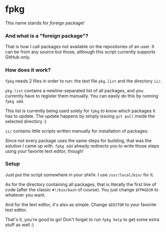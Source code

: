 # fpkg
This name stands for *f*oreign *p*ac*k*a*g*e!

### And what is a "foreign package"?

That is how I call packages not available on the repositories of an user. It can be from any source but those, although this script currently supports GitHub only.

### How does it work?

`fpkg` needs 2 files in order to run: the text file `pkg.list` and the directory `ii/`.

`pkg.list` contains a newline-separated list of all packages, and you currently have to register them manually. You can easily do this by running `fpkg add`.

This list is currently being used solely for `fpkg` to know which packages it has to update. The update happens by simply issuing `git pull` inside the selected directory :)

`ii/` contains little scripts written manually for installation of packages.

Since not every package uses the same steps for building, that was the solution I came up with. `fpkg add` already redirects you to write those steps using your favorite text editor, though!

### Setup

Just put the script somewhere in your `$PATH`. I use `/usr/local/bin/` for it.

As for the directory containing all packages, that is literally the first line of code (after the classic `#!/bin/bash` of course). You just change `$FPKGDIR` to whatever you want.

And for the text editor, it's also as simple. Change `$EDITOR` to your favorite text editor.

That's it, you're good to go! Don't forget to run `fpkg help` to get some extra stuff as well :)
